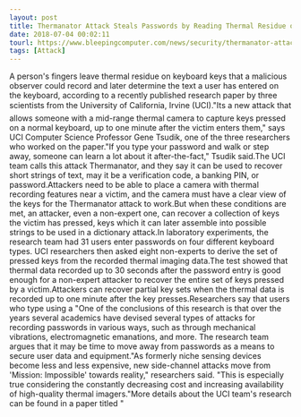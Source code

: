 ```yaml
---
layout: post
title: Thermanator Attack Steals Passwords by Reading Thermal Residue on Keyboards
date: 2018-07-04 00:02:11
tourl: https://www.bleepingcomputer.com/news/security/thermanator-attack-steals-passwords-by-reading-thermal-residue-on-keyboards/
tags: [Attack]
---
```

A person's fingers leave thermal residue on keyboard keys that a malicious observer could record and later determine the text a user has entered on the keyboard, according to a recently published research paper by three scientists from the University of California, Irvine (UCI)."Its a new attack that allows someone with a mid-range thermal camera to capture keys pressed on a normal keyboard, up to one minute after the victim enters them," says UCI Computer Science Professor Gene Tsudik, one of the three researchers who worked on the paper."If you type your password and walk or step away, someone can learn a lot about it after-the-fact," Tsudik said.The UCI team calls this attack Thermanator, and they say it can be used to recover short strings of text, may it be a verification code, a banking PIN, or password.Attackers need to be able to place a camera with thermal recording features near a victim, and the camera must have a clear view of the keys for the Thermanator attack to work.But when these conditions are met, an attacker, even a non-expert one, can recover a collection of keys the victim has pressed, keys which it can later assemble into possible strings to be used in a dictionary attack.In laboratory experiments, the research team had 31 users enter passwords on four different keyboard types. UCI researchers then asked eight non-experts to derive the set of pressed keys from the recorded thermal imaging data.The test showed that thermal data recorded up to 30 seconds after the password entry is good enough for a non-expert attacker to recover the entire set of keys pressed by a victim.Attackers can recover partial key sets when the thermal data is recorded up to one minute after the key presses.Researchers say that users who type using a "One of the conclusions of this research is that over the years several academics have devised several types of attacks for recording passwords in various ways, such as through mechanical vibrations, electromagnetic emanations, and more. The research team argues that it may be time to move away from passwords as a means to secure user data and equipment."As formerly niche sensing devices become less and less expensive, new side-channel attacks move from 'Mission: Impossible' towards reality," researchers said. "This is especially true considering the constantly decreasing cost and increasing availability of high-quality thermal imagers."More details about the UCI team's research can be found in a paper titled "